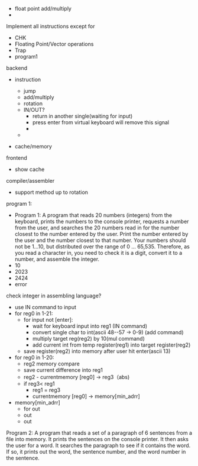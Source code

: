 - float point add/multiply
- 

Implement all instructions except for 

- CHK
- Floating Point/Vector operations
- Trap
- program1



backend

- instruction
  - jump
  - add/multiply
  - rotation
  - IN/OUT?
    - return in another single(waiting for input)
    - press enter from virtual keyboard will remove this signal
    - 
  - 

- cache/memory

frontend

- show cache

compiler/assembler

- support method up to rotation

program 1:

- Program 1: A program that reads 20 numbers (integers) from the keyboard, prints the numbers to the console printer, requests a number from the user, and searches the 20 numbers read in for the number closest to the number entered by the user. Print the number entered by the user and the number closest to that number. Your numbers should not be 1…10, but distributed over the range of 0 … 65,535. Therefore, as you read a character in, you need to check it is a digit, convert it to a number, and assemble the integer.
- 10
- 2023
- 2424
- error

check integer in assembling language?

- use IN command to input
- for reg0 in 1-21:
  - for input not [enter]:
    - wait for keyboard input into reg1    (IN command)
    - convert single char to int(ascii 48--57 -> 0-9) (add command)
    - multiply target reg(reg2) by 10(mul command)
    - add current int from temp register(reg1) into target register(reg2)
  - save register(reg2) into memory after user hit enter(ascii 13)
- for reg0 in 1-20:
  - reg2 memory compare
  - save current difference into reg1
  - reg2 - currentmemory [reg0] -> reg3（abs)
  - if reg3< reg1
    - reg1 = reg3
    - currentmemory [reg0] -> memory[min_adrr]
- memory[min_adrr]
  - for out
  - out
  - out

Program 2: A program that reads a set of a paragraph of 6 sentences from a file into memory. It prints the sentences on the console printer. It then asks the user for a word. It searches the paragraph to see if it contains the word. If so, it prints out the word, the sentence number, and the word number in the sentence.

